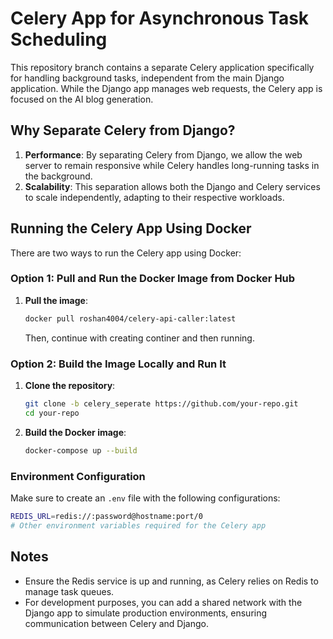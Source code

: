 # Celery App for Asynchronous Task Scheduling

This repository branch contains a separate Celery application specifically for handling background tasks, independent from the main Django application. While the Django app manages web requests, the Celery app is focused on the AI blog generation.

## Why Separate Celery from Django?

1. **Performance**: By separating Celery from Django, we allow the web server to remain responsive while Celery handles long-running tasks in the background.
2. **Scalability**: This separation allows both the Django and Celery services to scale independently, adapting to their respective workloads.

## Running the Celery App Using Docker

There are two ways to run the Celery app using Docker:

### Option 1: Pull and Run the Docker Image from Docker Hub

1. **Pull the image**:
   ```bash
   docker pull roshan4004/celery-api-caller:latest
   ```
   Then, continue with creating continer and then running.


### Option 2: Build the Image Locally and Run It

1. **Clone the repository**:
   ```bash
   git clone -b celery_seperate https://github.com/your-repo.git
   cd your-repo
   ```

2. **Build the Docker image**:
   ```bash
   docker-compose up --build
   ```


### Environment Configuration

Make sure to create an `.env` file with the following configurations:

```bash
REDIS_URL=redis://:password@hostname:port/0
# Other environment variables required for the Celery app
```

## Notes

- Ensure the Redis service is up and running, as Celery relies on Redis to manage task queues.
- For development purposes, you can add a shared network with the Django app to simulate production environments, ensuring communication between Celery and Django.

